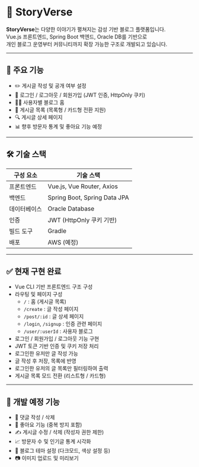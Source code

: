 # 📝 StoryVerse

**StoryVerse**는 다양한 이야기가 펼쳐지는 감성 기반 블로그 플랫폼입니다.  
Vue.js 프론트엔드, Spring Boot 백엔드, Oracle DB를 기반으로  
개인 블로그 운영부터 커뮤니티까지 확장 가능한 구조로 개발되고 있습니다.

---

## 🌟 주요 기능

- ✏️ 게시글 작성 및 공개 여부 설정
- 🔐 로그인 / 로그아웃 / 회원가입 (JWT 인증, HttpOnly 쿠키)
- 🧑‍💻 사용자별 블로그 홈
- 📄 게시글 목록 (목록형 / 카드형 전환 지원)
- 🔍 게시글 상세 페이지
- 📊 향후 방문자 통계 및 좋아요 기능 예정

---

## 🛠 기술 스택

| 구성 요소   | 기술 스택                      |
|------------|-------------------------------|
| 프론트엔드 | Vue.js, Vue Router, Axios     |
| 백엔드     | Spring Boot, Spring Data JPA  |
| 데이터베이스 | Oracle Database                |
| 인증       | JWT (HttpOnly 쿠키 기반)       |
| 빌드 도구  | Gradle                         |
| 배포       | AWS (예정)                    |

---

## ✅ 현재 구현 완료

- Vue CLI 기반 프론트엔드 구조 구성
- 라우팅 및 페이지 구성
  - `/` : 홈 (게시글 목록)
  - `/create` : 글 작성 페이지
  - `/post/:id` : 글 상세 페이지
  - `/login`, `/signup` : 인증 관련 페이지
  - `/user/:userId` : 사용자 블로그
- 로그인 / 회원가입 / 로그아웃 기능 구현
- JWT 토큰 기반 인증 및 쿠키 저장 처리
- 로그인한 유저만 글 작성 가능
- 글 작성 후 저장, 목록에 반영
- 로그인한 유저의 글 목록만 필터링하여 출력
- 게시글 목록 모드 전환 (리스트형 / 카드형)

---

## 🚧 개발 예정 기능

- 📝 댓글 작성 / 삭제
- 💖 좋아요 기능 (중복 방지 포함)
- ✍ 게시글 수정 / 삭제 (작성자 권한 제한)
- 📈 방문자 수 및 인기글 통계 시각화
- 🎨 블로그 테마 설정 (다크모드, 색상 설정 등)
- 📷 이미지 업로드 및 미리보기



